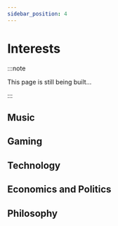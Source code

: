 ```yaml
---
sidebar_position: 4
---
```


# Interests

:::note

This page is still being built...

:::

## Music
## Gaming
## Technology
## Economics and Politics
## Philosophy